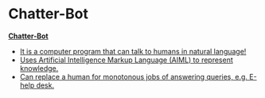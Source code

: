 # Chatter-Bot
<u><b>Chatter-Bot </b></br>
<ul>
<li>It is a computer program that can talk to humans in natural language!</br></li>
<li>Uses Artificial Intelligence Markup Language (AIML) to represent knowledge.</br></li>
<li>Can replace a human for monotonous jobs of answering queries, e.g. E-help desk.</br></li>
